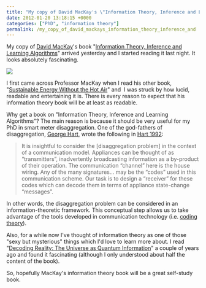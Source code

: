 ```yaml
---
title: "My copy of David MacKay's \"Information Theory, Inference and Learning Algorithms\" arrived"
date: 2012-01-20 13:18:15 +0000
categories: ["PhD", "information theory"]
permalink: /my_copy_of_david_mackays_information_theory_inference_and
---
```

My copy of [David MacKay](http://www.inference.phy.cam.ac.uk/mackay/)'s
book "[Information Theory, Inference and Learning
Algorithms](http://www.inference.phy.cam.ac.uk/mackay/itila/)" arrived
yesterday and I started reading it last night. It looks absolutely
fascinating.

[![](http://www.inference.phy.cam.ac.uk/mackay/itila/images/Sept2003Cover25.gif)](http://www.inference.phy.cam.ac.uk/mackay/itila/)

I first came across Professor MacKay when I read his other book,
"[Sustainable Energy Without the Hot
Air](http://www.withouthotair.com/)" and  I was struck by how lucid,
readable and entertaining it is. There is every reason to expect that
his information theory book will be at least as readable.

Why get a book on "Information Theory, Inference and Learning
Algorithms"? The main reason is because it should be very useful for my
PhD in smart meter disaggregation. One of the god-fathers of
disaggregation, [George Hart](http://www.georgehart.com/), wrote the
following in [Hart
1992](http://ieeexplore.ieee.org/xpls/abs_all.jsp?arnumber=192069):

> It is insightful to consider the \[disaggregation problem\] in the
> context of a communication model. Appliances can be thought of as
> “transmitters”, inadvertently broadcasting information as a by-product
> of their operation. The communication “channel” here is the house
> wiring. Any of the many signatures... may be the “codes” used in this
> communication scheme. Our task is to design a “receiver” for these
> codes which can decode them in terms of appliance state-change
> “messages”.

In other words, the disaggregation problem can be considered in an
information-theoretic framework. This conceptual step allows us to take
advantage of the tools developed in communication technology (i.e.
[coding theory](http://en.wikipedia.org/wiki/Coding_theory)).

Also, for a while now I've thought of information theory as one of those
"sexy but mysterious" things which I'd love to learn more about. I read
"[Decoding Reality: The Universe as Quantum
Information](http://www.amazon.co.uk/Decoding-Reality-Universe-Quantum-Information/dp/0199237697/ref=pd_sim_sbs_b_2)"
a couple of years ago and found it fascinating (although I only
understood about half the content of the book).

So, hopefully MacKay's information theory book will be a great
self-study book.<!--break-->

